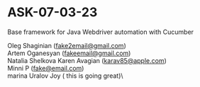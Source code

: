 # ASK-07-03-23

Base framework for Java Webdriver automation with Cucumber

Oleg Shaginian (fake2email@gmail.com)\
Artem Oganesyan (fakeemail@gmail.com)\
Natalia Shelkova
Karen Avagian (karav85@apple.com)\
Minni P (fake@email.com)\
marina Uralov Joy ( this is going great)\